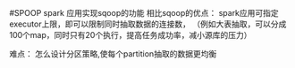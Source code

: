 #SPOOP
spark 应用实现sqoop的功能
相比sqoop的优点：
spark应用可指定executor上限，即可以限制同时抽取数据的连接数，
（例如大表抽取，可以分成100个map，同时只有20个执行，提高任务成功率，减小源库的压力）


难点：
怎么设计分区策略,使每个partition抽取的数据更均衡
